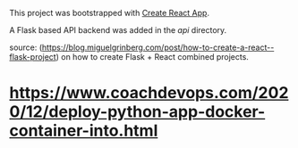 This project was bootstrapped with [Create React App](https://github.com/facebook/create-react-app).

A Flask based API backend was added in the *api* directory.

source: (https://blog.miguelgrinberg.com/post/how-to-create-a-react--flask-project) on how to create Flask + React combined projects.

# https://www.coachdevops.com/2020/12/deploy-python-app-docker-container-into.html
